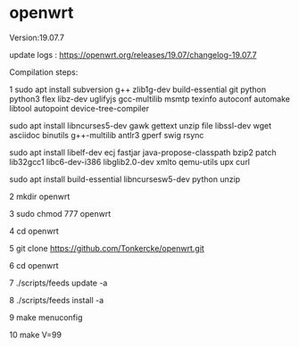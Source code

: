 openwrt
=
Version:19.07.7

update logs : https://openwrt.org/releases/19.07/changelog-19.07.7

Compilation steps:

1 sudo apt install subversion g++ zlib1g-dev build-essential git python python3 flex libz-dev uglifyjs gcc-multilib msmtp texinfo autoconf automake libtool autopoint device-tree-compiler

sudo apt install libncurses5-dev gawk gettext unzip file libssl-dev wget asciidoc binutils g++-multilib antlr3 gperf swig rsync

sudo apt install libelf-dev ecj fastjar java-propose-classpath bzip2 patch lib32gcc1 libc6-dev-i386 libglib2.0-dev xmlto qemu-utils upx curl

sudo apt install build-essential libncursesw5-dev python unzip

2 mkdir openwrt

3 sudo chmod 777 openwrt

4 cd openwrt

5 git clone https://github.com/Tonkercke/openwrt.git

6 cd openwrt

7 ./scripts/feeds update -a

8 ./scripts/feeds install -a

9 make menuconfig

10 make V=99

